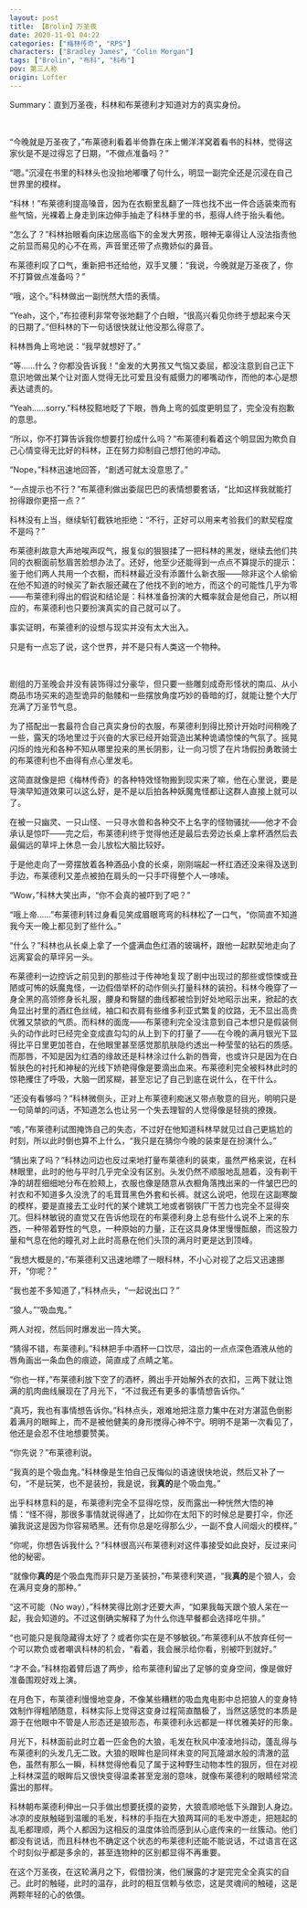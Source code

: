 ```yaml
---
layout: post
title: 【Brolin】万圣夜
date: 2020-11-01 04:22
categories: ["梅林传奇", "RPS"]
characters: ["Bradley James", "Colin Morgan"]
tags: ["Brolin", "布科", "科布"]
pov: 第三人称
origin: Lofter
---
```


Summary：直到万圣夜，科林和布莱德利才知道对方的真实身份。

<br>

“今晚就是万圣夜了，”布莱德利看着半倚靠在床上懒洋洋窝着看书的科林，觉得这家伙是不是过得忘了日期，“不做点准备吗？”

“嗯。”沉浸在书里的科林头也没抬地嘟囔了句什么，明显一副完全还是沉浸在自己世界里的模样。

“科林！”布莱德利提高嗓音，因为在衣橱里乱翻了一阵也找不出一件合适装束而有些气恼，光裸着上身走到床边伸手抽走了科林手里的书，惹得人终于抬头看他。

“怎么了？”科林抬眼看向床边居高临下的金发大男孩，眼神无辜得让人没法指责他之前显而易见的心不在焉，声音里还带了点撒娇似的鼻音。

布莱德利叹了口气，重新把书还给他，双手叉腰：“我说，今晚就是万圣夜了，你不打算做点准备吗？”

“哦，这个。”科林做出一副恍然大悟的表情。

“Yeah，这个，”布拉德利非常夸张地翻了个白眼，“很高兴看见你终于想起来今天的日期了。”但科林的下一句话很快就让他没那么得意了。

科林唇角上弯地说：“我早就想好了。”

“等……什么？你都没告诉我！”金发的大男孩又气恼又委屈，都没注意到自己正下意识地做出某个让对面人觉得无比可爱且没有威慑力的嘟嘴动作，而他的本心是想表达谴责的。

“Yeah……sorry.”科林狡黠地眨了下眼，唇角上弯的弧度更明显了，完全没有抱歉的意思。

“所以，你不打算告诉我你想要打扮成什么吗？”布莱德利看着这个明显因为欺负自己心情变得无比好的科林，正在努力抑制自己想打他的冲动。

“Nope，”科林迅速地回答，“剧透可就太没意思了。”

“一点提示也不行？”布莱德利做出委屈巴巴的表情想要套话，“比如这样我就能打扮得跟你更搭一点？”

科林没有上当，继续斩钉截铁地拒绝：“不行，正好可以用来考验我们的默契程度不是吗？”

布莱德利故意大声地唉声叹气，报复似的狠狠揉了一把科林的黑发，继续去他们共同的衣橱面前愁眉苦脸想办法了。还好，他至少还能得到一点点不算提示的提示：鉴于他们两人共用一个衣橱，而科林最近没有添置什么新衣服——除非这个人偷偷在他不知道的时候买了新衣服还藏在了他找不到的地方，而这个的可能性几乎为零——布莱德利得出的假说和结论是：科林准备扮演的大概率就会是他自己，所以相应的，布莱德利也只要扮演真实的自己就可以了。

事实证明，布莱德利的设想与现实并没有太大出入。

只是有一点忘了说，这个世界，并不是只有人类这一个物种。

<br>

剧组的万圣晚会并没有装饰得过分豪华，但只要一些雕刻成奇形怪状的南瓜、从小商品市场买来的造型诡异的骷髅和一些摆放角度巧妙的昏暗的灯，就能让整个大厅充满了万圣节气息。

为了搭配出一套最符合自己真实身份的衣服，布莱德利到得比预计开始时间稍晚了一些，露天的场地里过于兴奋的大家已经开始营造出某种诡谲惊悚的气氛了。摇晃闪烁的烛光和各种不知从哪里投来的黑长阴影，让一向习惯了在片场假扮勇敢骑士的布莱德利也不由得有点心里发毛。

这简直就像是把《梅林传奇》的各种特效怪物搬到现实来了嘛，他在心里说，要是导演早知道效果可以这么好，是不是以后拍各种妖魔鬼怪都让这群人直接上就可以了。

在被一只幽灵、一只山怪、一只寻水兽和各种交不上名字的怪物骚扰——他才不会承认是惊吓——完之后，布莱德利终于觉得他还是最后去旁边长桌上拿杯酒然后去最偏远的草坪上休息一会儿放松大脑比较好。

于是他走向了一旁摆放着各种酒品小食的长桌，刚刚端起一杯红酒还没来得及送到手边，布莱德利又差点被拍在肩头的一只手吓得整个人一哆嗦。

“Wow，”科林大笑出声，“你不会真的被吓到了吧？”

“哦上帝……”布莱德利转过身看见笑成眉眼弯弯的科林松了一口气，“你简直不知道我今天一晚上都见到了些什么。”

“什么？”科林也从长桌上拿了一个盛满血色红酒的玻璃杯，跟他一起默契地走向了远离宴会的草坪另一头。

布莱德利一边控诉之前见到的那些过于传神地复现了剧中出现过的那些或惊悚或丑陋或可怖的妖魔鬼怪，一边假借举杯的动作侧头打量科林的装扮。科林今晚穿了一身全黑的高领修身长礼服，腰身和臀腿的曲线都被恰到好处地昭示出来，掀起的衣角显出衬里的酒红色丝绒，袖口和衣肩有些维多利亚式繁复的纹路，无不显出高贵优雅又禁欲的气质。而科林的面庞——布莱德利完全没注意到自己本想只是假装侧头的动作此时已经完全变成直勾勾的从上到下的打量了——在今晚的满月银光下显得比平日里更加苍白，在他眼里甚至感觉那肌肤隐约透出一种莹莹的钻石的质感。而那唇，不知是因为红酒的缘故还是科林涂过什么新的唇膏，也或许只是因为在白皙肤色的衬托和神秘的光线下娇艳得像是要滴出血来。布莱德利完全被科林此时的惊艳攫住了呼吸，大脑一团浆糊，甚至忘记了自己到底在说什么，在干什么。

“还没有看够吗？”科林微侧头，正对上布莱德利痴迷又带点敬意的目光，明明只是一句简单的问话，不知道怎么也让另一个失去理智的人觉得像是轻挑的撩拨。

“咳，”布莱德利试图掩饰自己的失态，不过好在他知道科林早就见过自己更尴尬的时刻，所以此时倒也算不上什么，“我只是在猜你今晚的装束是在扮演什么。”

“猜出来了吗？”科林边问边也反过来地打量布莱德利的装束，虽然严格来说，在科林眼里，此时的他与平时几乎完全没有区别。头发仍然不顺服地乱翘着，没有剃干净的胡茬细细地分布在脸颊上，衣服也像是随意从衣橱角落拽出来的一件皱巴巴的衬衣和不知道多久没洗了的毛茸茸黑色外套和长裤。就这么说吧，他现在这副寒酸的模样，要是直接去工业时代的某个建筑工地或者钢铁厂干苦力也完全不显得突兀。但科林敏锐的直觉又在告诉他现在的布莱德利身上总有些什么说不上来的东西，一种带着野性的气息，一种原始的力量，正在这具身体里慢慢酝酿，而这股力量和气息在他的瞳孔对上此时高悬在他们头顶的满月时更是达到顶峰。

“我想大概是的，”布莱德利又迅速地瞟了一眼科林，不小心对视了之后又迅速挪开，“你呢？”

“我也差不多知道了，”科林点头，“一起说出口？”

“狼人。”“吸血鬼。”

两人对视，然后同时爆发出一阵大笑。

“猜得不错，布莱德利。”科林把手中酒杯一口饮尽，溢出的一点点深色酒液从他的唇角画出一条血色的痕迹，简直成了点睛之笔。

“你也一样，”布莱德利放下空了的酒杯，腾出手开始解外衣的衣扣，三两下就让饱满的肌肉曲线展现在了月光下，“不过我还有更多的事情想告诉你。”

“真巧，我也有事情想告诉你。”科林点头，艰难地把注意力集中在对方湛蓝色倒影着满月的眼眸上，而不是被他健美的身形搅得心神不宁。明明不是第一次看见了，他还是会忍不住地想要赞美。

“你先说？”布莱德利说。

“我真的是个吸血鬼。”科林像是生怕自己反悔似的语速很快地说，然后又补了一句，“不是玩笑，也不是装扮，我是说，我**真的**是个吸血鬼。”

出乎科林意料的是，布莱德利完全不显得吃惊，反而露出一种恍然大悟的神情：“怪不得，那很多事情就说得通了，比如你在太阳下的时候总是要打伞，你还骗我说这是因为你容易晒黑。还有你总是吃得那么少，一副不食人间烟火的模样。”

“你呢，你想告诉我什么？”科林很高兴布莱德利对这件事接受如此良好，反过来问他的秘密。

“就像你**真的**是个吸血鬼而非只是万圣装扮，”布莱德利笑道，“我**真的**是个狼人，会在满月变身的那种。”

“这不可能（No way），”科林笑得比刚才还要大声，“如果我每天跟个狼人呆在一起，我会知道的。不过这倒确实解释了为什么你连早餐都会选择吃牛排。”

“也可能只是我隐藏得太好了？或者你实在是不够敏锐。”布莱德利从不放弃任何一个可以欺负或者嘲讽科林的机会，“看着，我会展示给你看，别被吓到就好。”

“才不会。”科林抱着臂后退了两步，给布莱德利留出了足够的变身空间，像是做好准备围观好戏上演。

在月色下，布莱德利慢慢地变身，不像某些糟糕的吸血鬼电影中总把狼人的变身特效制作得粗陋随意，科林实际上觉得这变身过程简直酷极了，当然这感觉的本质是源于在他眼中不管是人形态还是狼形态，布莱德利永远都是一样优雅美好的形象。

月光下，科林面前此时立着一匹金色的大狼，毛发在秋风中凌凌地抖动，蓬乱得与布莱德利的头发几无二致。大狼的眼眸也是同样未变的阿瓦隆湖水般的清澈的蓝色，虽然有那么一瞬，科林觉得他看见了属于这种野生动物本性的狠厉，但在对视上科林深蓝的眼眸后又很快变得温柔甚至宠溺的意味，就像布莱德利的眼睛经常流露出的那样。

科林朝布莱德利伸出一只手做出想要抚摸的姿势，大狼乖顺地低下头蹭到人身边。冰凉的皮肤触碰到温暖的毛发，科林的手指在大狼两耳间的毛发中游走，把翘起的乱毛都理顺，两个人都因为这相反的温度体验而感到从心底传来的一丝簇动。他们都没有说话，而且科林也不确定这个状态的布莱德利还能不能说话，不过语言在这个时刻似乎都是多余的，甚至连物种的区别都显得不再重要。

在这个万圣夜，在这轮满月之下，假借扮演，他们展露的才是完完全全真实的自己。此时的触碰，此时的温存，此时的相互信赖与依恋，这是灵魂间的触碰，这是两颗年轻的心的依偎。

